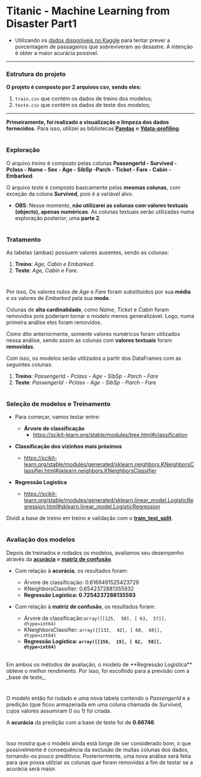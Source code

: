 # Titanic - Machine Learning from Disaster Part1

* Utilizando os [dados disponíveis no Kaggle](https://www.kaggle.com/competitions/titanic) para tentar prever a porcentagem de passageiros que sobreviveram ao desastre. A intenção é obter a maior acurácia possível.
<hr>

### Estrutura do projeto

**O projeto é composto por 2 arquivos csv, sendo eles:**
1. `train.csv` que contém os dados de treino dos modelos;
2. `teste.csv` que contém os dados de teste dos modelos;
<hr>

**Primeiramente, foi realizado a visualização e limpeza dos dados fornecidos.**
Para isso, utilizei as bibliotecas [**Pandas**](https://pandas.pydata.org/) e [**Ydata-profiling**](https://github.com/ydataai/ydata-profiling).
#

### Exploração
O arquivo _treino_ é composto pelas colunas **PassengerId - Survived - Pclass - Name - Sex - Age - SibSp -Parch	- Ticket - Fare	- Cabin -	Embarked**.

O arquivo *teste* é composto basicamente pelas **mesmas colunas**, com exceção da coluna **Survived**, pois é a variável alvo.

*  **OBS**: Nesse momento, **não utilizarei as colunas com valores textuais (objects), apenas numéricas**. As colunas textuais serão utilizadas numa exploração posterior, uma **parte 2**.
#
### Tratamento

As tabelas (ambas) possuem valores ausentes, sendo as colunas:
1) **Treino**: _Age, Cabin e Embarked_.
2) **Teste**: _Age, Cabin e Fare_.

#
Por isso, Os valores nulos de _Age_ e _Fare_ foram substituidos por sua **média** e os valores de _Embarked_ pela sua **moda**.

Colunas de **alta cardinalidade**, como _Name_, _Ticket_ e _Cabin_ foram removidos pois poderiam tornar o modelo menos generalizável. Logo, numa primeira análise eles foram removidos.

Como dito anteriormente, somente valores numéricos foram utilizados nessa análise, sendo assim as colunas com **valores textuais** foram **removidas**.

Com isso, os modelos serão utilizados a partir dos DataFrames com as seguintes colunas:
1) **Treino**: _PassengerId - Pclass - Age - SibSp - Parch - Fare_
2) **Teste**:  _PassengerId - Pclass - Age - SibSp - Parch - Fare_

#
### Seleção de modelos e Treinamento

* Para começar, vamos testar entre:

  * **Árvore de classificação**
    * https://scikit-learn.org/stable/modules/tree.html#classification
 *  **Classificação dos vizinhos mais próximos**
    * https://scikit-learn.org/stable/modules/generated/sklearn.neighbors.KNeighborsClassifier.html#sklearn.neighbors.KNeighborsClassifier
 *  **Regressão Logística**
    * https://scikit-learn.org/stable/modules/generated/sklearn.linear_model.LogisticRegression.html#sklearn.linear_model.LogisticRegression

Dividi a base de treino em treino e validação com o [**train_test_split**](https://scikit-learn.org/stable/modules/generated/sklearn.model_selection.train_test_split.html).

#

### Avaliação dos modelos

Depois de treinados e rodados os modelos, avaliamos seu desempenho através da [**acurácia**](https://scikit-learn.org/stable/modules/generated/sklearn.metrics.accuracy_score.html) e [**matriz de confusão**](https://scikit-learn.org/stable/modules/generated/sklearn.metrics.confusion_matrix.html).

* Com relação à **acurácia**, os resultados foram:
  
  * Árvore de classificação: 0.6169491525423729
  * KNeighborsClassifier: 0.6542372881355932
  * **Regressão Logística: 0.7254237288135593**

* Com relação à **matriz de confusão**, os resultados foram:
  
  * Árvore de classificação:````array([[125,  50],
       [ 63,  57]], dtype=int64)````
  * KNeighborsClassifier: ````array([[133,  42],
       [ 60,  60]], dtype=int64)````
  * **Regressão Logística: ````array([[156,  19],
       [ 62,  58]], dtype=int64)````**

<br />
Em ambos os métodos de avaliação, o modelo de **Regressão Logística** obteve o melhor rendimento. Por isso, foi escolhido para a previsão com a _base de teste_.

#

O modelo então foi rodado e uma nova tabela contendo o _PassengerId_ e a predição (que ficou armazenada em uma coluna chamada de _Survived_, cujos valores assumiram 0 ou 1) foi criada.

A **acurácia** da predição com a base de teste foi de **0.66746**.

#
Isso mostra que o modelo ainda está longe de ser considerado bom, o que possivelmente é consequência da exclusão de muitas colunas dos dados, tornando-os pouco preditivos.
Posteriormente, uma nova análise será feita para que possa utilziar as colunas que foram removidas a fim de testar se a acurácia será maior.
